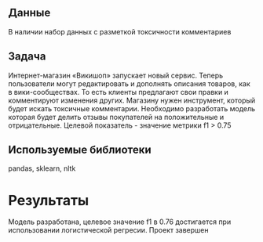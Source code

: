## Данные

В наличии набор данных с разметкой токсичности комментариев

## Задача

Интернет-магазин «Викишоп» запускает новый сервис. Теперь пользователи могут редактировать и дополнять описания товаров, как в вики-сообществах. То есть клиенты предлагают свои правки и комментируют изменения других. Магазину нужен инструмент, который будет искать токсичные комментарии. Необходимо разработать модель которая будет делить отзывы покупателей на положительные и отрицательные. Целевой показатель - значение метрики f1 > 0.75 

## Используемые библиотеки
pandas, sklearn, nltk

# Результаты
Модель разработана, целевое значение f1 в 0.76 достигается при использовании логистической регресии. Проект завершен
